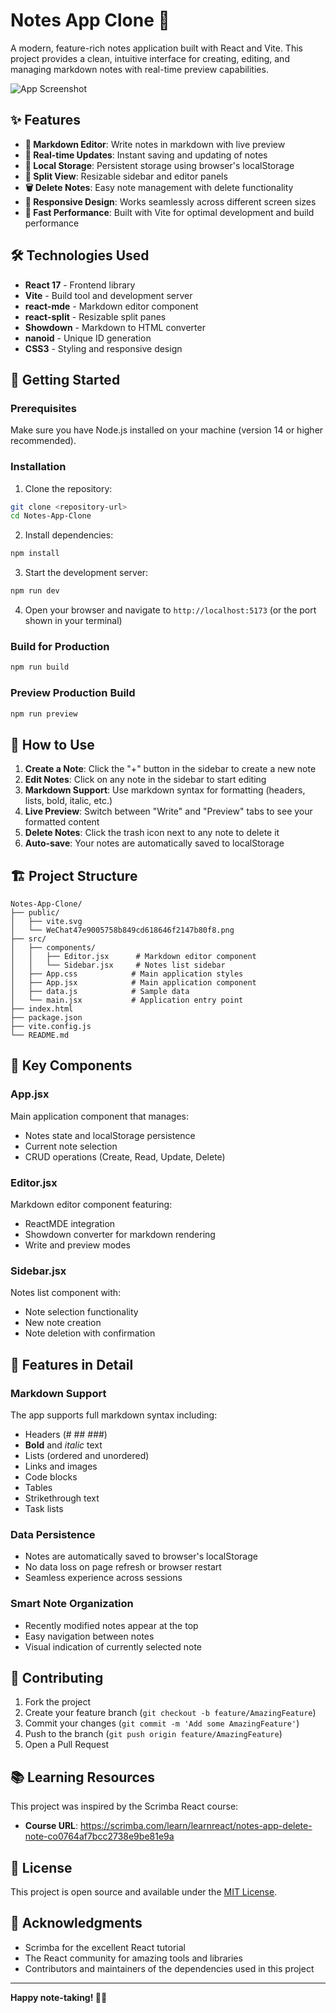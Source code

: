 # Notes App Clone 📝

A modern, feature-rich notes application built with React and Vite. This project provides a clean, intuitive interface for creating, editing, and managing markdown notes with real-time preview capabilities.

![App Screenshot](public/WeChat47e9005758b849cd618646f2147b80f8.png)

## ✨ Features

- **📝 Markdown Editor**: Write notes in markdown with live preview
- **🔄 Real-time Updates**: Instant saving and updating of notes
- **💾 Local Storage**: Persistent storage using browser's localStorage
- **🎨 Split View**: Resizable sidebar and editor panels
- **🗑️ Delete Notes**: Easy note management with delete functionality
- **📱 Responsive Design**: Works seamlessly across different screen sizes
- **🚀 Fast Performance**: Built with Vite for optimal development and build performance

## 🛠️ Technologies Used

- **React 17** - Frontend library
- **Vite** - Build tool and development server
- **react-mde** - Markdown editor component
- **react-split** - Resizable split panes
- **Showdown** - Markdown to HTML converter
- **nanoid** - Unique ID generation
- **CSS3** - Styling and responsive design

## 🚀 Getting Started

### Prerequisites

Make sure you have Node.js installed on your machine (version 14 or higher recommended).

### Installation

1. Clone the repository:
```bash
git clone <repository-url>
cd Notes-App-Clone
```

2. Install dependencies:
```bash
npm install
```

3. Start the development server:
```bash
npm run dev
```

4. Open your browser and navigate to `http://localhost:5173` (or the port shown in your terminal)

### Build for Production

```bash
npm run build
```

### Preview Production Build

```bash
npm run preview
```

## 📖 How to Use

1. **Create a Note**: Click the "+" button in the sidebar to create a new note
2. **Edit Notes**: Click on any note in the sidebar to start editing
3. **Markdown Support**: Use markdown syntax for formatting (headers, lists, bold, italic, etc.)
4. **Live Preview**: Switch between "Write" and "Preview" tabs to see your formatted content
5. **Delete Notes**: Click the trash icon next to any note to delete it
6. **Auto-save**: Your notes are automatically saved to localStorage

## 🏗️ Project Structure

```
Notes-App-Clone/
├── public/
│   ├── vite.svg
│   └── WeChat47e9005758b849cd618646f2147b80f8.png
├── src/
│   ├── components/
│   │   ├── Editor.jsx      # Markdown editor component
│   │   └── Sidebar.jsx     # Notes list sidebar
│   ├── App.css            # Main application styles
│   ├── App.jsx            # Main application component
│   ├── data.js            # Sample data
│   └── main.jsx           # Application entry point
├── index.html
├── package.json
├── vite.config.js
└── README.md
```

## 🔧 Key Components

### App.jsx
Main application component that manages:
- Notes state and localStorage persistence
- Current note selection
- CRUD operations (Create, Read, Update, Delete)

### Editor.jsx
Markdown editor component featuring:
- ReactMDE integration
- Showdown converter for markdown rendering
- Write and preview modes

### Sidebar.jsx
Notes list component with:
- Note selection functionality
- New note creation
- Note deletion with confirmation

## 🎨 Features in Detail

### Markdown Support
The app supports full markdown syntax including:
- Headers (# ## ###)
- **Bold** and *italic* text
- Lists (ordered and unordered)
- Links and images
- Code blocks
- Tables
- Strikethrough text
- Task lists

### Data Persistence
- Notes are automatically saved to browser's localStorage
- No data loss on page refresh or browser restart
- Seamless experience across sessions

### Smart Note Organization
- Recently modified notes appear at the top
- Easy navigation between notes
- Visual indication of currently selected note

## 🤝 Contributing

1. Fork the project
2. Create your feature branch (`git checkout -b feature/AmazingFeature`)
3. Commit your changes (`git commit -m 'Add some AmazingFeature'`)
4. Push to the branch (`git push origin feature/AmazingFeature`)
5. Open a Pull Request

## 📚 Learning Resources

This project was inspired by the Scrimba React course:
- **Course URL**: https://scrimba.com/learn/learnreact/notes-app-delete-note-co0764af7bcc2738e9be81e9a

## 📄 License

This project is open source and available under the [MIT License](LICENSE).

## 🙏 Acknowledgments

- Scrimba for the excellent React tutorial
- The React community for amazing tools and libraries
- Contributors and maintainers of the dependencies used in this project

---

**Happy note-taking! 📝✨**

